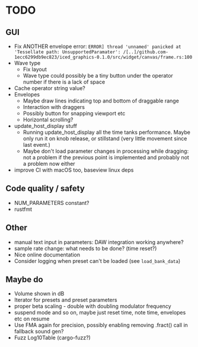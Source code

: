 # TODO

## GUI

* Fix ANOTHER envelope error:
  `ERROR] thread 'unnamed' panicked at 'Tessellate path: UnsupportedParamater': /[..]/github.com-1ecc6299db9ec823/iced_graphics-0.1.0/src/widget/canvas/frame.rs:100`
* Wave type
  * Fix layout
  * Wave type could possibly be a tiny button under the operator number if
    there is a lack of space
* Cache operator string value?
* Envelopes
  * Maybe draw lines indicating top and bottom of draggable range
  * Interaction with draggers
  * Possibly button for snapping viewport etc
  * Horizontal scrolling?
* update_host_display stuff
  * Running update_host_display all the time tanks performance. Maybe only run
    it on knob release, or stillstand (very little movement since last event.)
  * Maybe don't load parameter changes in processing while dragging: not a
    problem if the previous point is implemented and probably not a problem
    now either
* improve CI with macOS too, baseview linux deps

## Code quality / safety

* NUM_PARAMETERS constant?
* rustfmt

## Other

* manual text input in parameters: DAW integration working anywhere?
* sample rate change: what needs to be done? (time reset?)
* Nice online documentation
* Consider logging when preset can't be loaded (see `load_bank_data`)

## Maybe do

* Volume shown in dB
* Iterator for presets and preset parameters
* proper beta scaling - double with doubling modulator frequency
* suspend mode and so on, maybe just reset time, note time, envelopes etc on resume
* Use FMA again for precision, possibly enabling removing .fract() call
  in fallback sound gen?
* Fuzz Log10Table (cargo-fuzz?)
